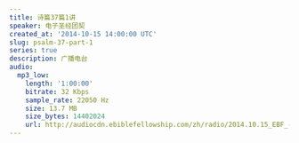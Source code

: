 ```yaml
---
title: 诗篇37篇1讲
speaker: 电子圣经团契
created_at: '2014-10-15 14:00:00 UTC'
slug: psalm-37-part-1
series: true
description: 广播电台
audio:
  mp3_low:
    length: '1:00:00'
    bitrate: 32 Kbps
    sample_rate: 22050 Hz
    size: 13.7 MB
    size_bytes: 14402024
    url: http://audiocdn.ebiblefellowship.com/zh/radio/2014.10.15_EBF_-_Psalm_37_Part_1.mp3
---
```

